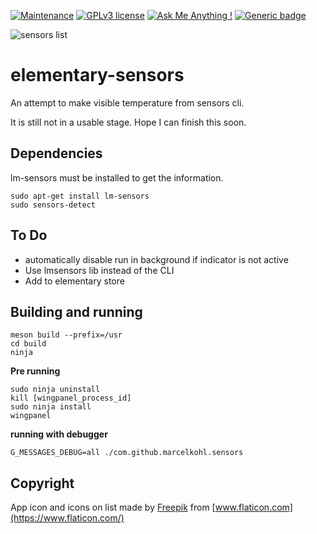 [![Maintenance](https://img.shields.io/badge/Maintained%3F-no-red.svg)](#)
[![GPLv3 license](https://img.shields.io/badge/License-GPLv3-blue.svg)](https://www.gnu.org/licenses/gpl-3.0.en.html)
[![Ask Me Anything !](https://img.shields.io/badge/Ask%20me-anything-1abc9c.svg)](https://github.com/marcelkohl)
[![Generic badge](https://img.shields.io/badge/status-alpha-orange.svg)](#)

![sensors list](https://github.com/marcelkohl/elementary-vala-gtk-sensors/blob/master/sample/screenshot.png?raw=true)

# elementary-sensors
An attempt to make visible temperature from sensors cli.

It is still not in a usable stage. Hope I can finish this soon.

## Dependencies
lm-sensors must be installed to get the information.
```
sudo apt-get install lm-sensors
sudo sensors-detect
```

## To Do
- automatically disable run in background if indicator is not active
- Use lmsensors lib instead of the CLI
- Add to elementary store

## Building and running
```
meson build --prefix=/usr
cd build
ninja
```

**Pre running**

```
sudo ninja uninstall
kill [wingpanel_process_id]
sudo ninja install
wingpanel
```

**running with debugger**

`G_MESSAGES_DEBUG=all ./com.github.marcelkohl.sensors
`

## Copyright
App icon and icons on list made by [Freepik](https://www.flaticon.com/authors/freepik) from [www.flaticon.com](https://www.flaticon.com/)
